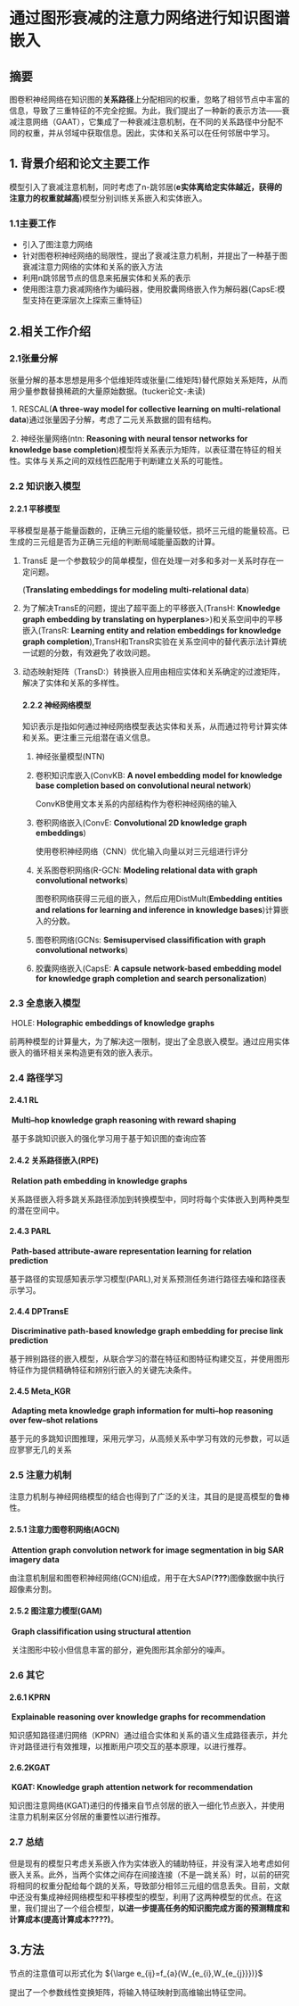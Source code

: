 # 通过图形衰减的注意力网络进行知识图谱嵌入

## 摘要

图卷积神经网络在知识图的<b>关系路径</b>上分配相同的权重，忽略了相邻节点中丰富的信息，导致了三重特征的不完全挖掘。为此，我们提出了一种新的表示方法——衰减注意网络（GAAT），它集成了一种衰减注意机制，在不同的关系路径中分配不同的权重，并从邻域中获取信息。因此，实体和关系可以在任何邻居中学习。

## 1. 背景介绍和论文主要工作

模型引入了衰减注意机制，同时考虑了n-跳邻居(<b>e实体离给定实体越近，获得的注意力的权重就越高</b>)模型分别训练关系嵌入和实体嵌入。

### 1.1主要工作

- 引入了图注意力网络
- 针对图卷积神经网络的局限性，提出了衰减注意力机制，并提出了一种基于图衰减注意力网络的实体和关系的嵌入方法
- 利用n跳邻居节点的信息来拓展实体和关系的表示
- 使用图注意力衰减网络作为编码器，使用胶囊网络嵌入作为解码器(CapsE:模型支持在更深层次上探索三重特征)

## 2.相关工作介绍

### 2.1张量分解

​		张量分解的基本思想是用多个低维矩阵或张量(二维矩阵)替代原始关系矩阵，从而用少量参数替换稀疏的大量原始数据。(tucker论文-未读)

​		1. RESCAL(<b>A three-way model for collective learning on multi-relational data</b>)通过张量因子分解，考虑了二元关系数据的固有结构。

​		2. 神经张量网络(ntn: <b>Reasoning with neural tensor networks for knowledge base completion</b>)模型将关系表示为矩阵，以表征潜在特征的相关性。实体与关系之间的双线性匹配用于判断建立关系的可能性。

### 2.2 知识嵌入模型

#### 	2.2.1 平移模型

​	平移模型是基于能量函数的，正确三元组的能量较低，损坏三元组的能量较高。已生成的三元组是否为正确三元组的判断局域能量函数的计算。

 1. TransE 是一个参数较少的简单模型，但在处理一对多和多对一关系时存在一定问题。

    (<b>Translating embeddings for modeling multi-relational data</b>)

 2. 为了解决TransE的问题，提出了超平面上的平移嵌入(TransH: <b>Knowledge graph embedding by translating on hyperplanes</b>>)和关系空间中的平移嵌入(TransR: <b>Learning entity and relation embeddings for knowledge graph completion</b>),TransH和TransR实验在关系空间中的替代表示法计算统一试题的分数，有效避免了收敛问题。

 3. 动态映射矩阵（TransD:）转换嵌入应用由相应实体和关系确定的过渡矩阵，解决了实体和关系的多样性。

    #### 2.2.2 神经网络模型

    ​	知识表示是指如何通过神经网络模型表达实体和关系，从而通过符号计算实体和关系。更注重三元组潜在语义信息。

     1. 神经张量模型(NTN)

     2. 卷积知识库嵌入(ConvKB: <b>A novel embedding model for knowledge base completion based on convolutional neural network</b>)

        ConvKB使用文本关系的内部结构作为卷积神经网络的输入

     3. 卷积网络嵌入(ConvE: <b>Convolutional 2D knowledge graph embeddings</b>)

        使用卷积神经网络（CNN）优化输入向量以对三元组进行评分

     4. 关系图卷积网络(R-GCN: <b>Modeling relational data with graph convolutional networks</b>)

        图卷积网络获得三元组的嵌入，然后应用DistMult(<b>Embedding entities and relations for learning and inference in knowledge bases</b>)计算嵌入的分数。

     5. 图卷积网络(GCNs: <b>Semisupervised classifification with graph convolutional networks</b>)

     6. 胶囊网络嵌入(CapsE:  <b>A capsule network-based embedding model for knowledge graph completion and search personalization</b>)


### 2.3 全息嵌入模型

​	HOLE: <b>Holographic embeddings of knowledge graphs</b>

​	前两种模型的计算量大，为了解决这一限制，提出了全息嵌入模型。通过应用实体嵌入的循环相关来构造更有效的嵌入表示。

### 2.4 路径学习

#### 	2.4.1 RL

​		<b>Multi–hop knowledge graph reasoning with reward shaping</b>

​		基于多跳知识嵌入的强化学习用于基于知识图的查询应答

#### 	2.4.2 关系路径嵌入(RPE)

​		<b>Relation path embedding in knowledge graphs</b>

​		关系路径嵌入将多跳关系路径添加到转换模型中，同时将每个实体嵌入到两种类型的潜在空间中。

#### 	2.4.3 PARL

​		<b>Path-based attribute-aware representation learning for relation prediction</b>

​		基于路径的实现感知表示学习模型(PARL),对关系预测任务进行路径去噪和路径表示学习。

#### 	2.4.4 DPTransE

​		<b>Discriminative path-based knowledge graph embedding for precise link prediction</b>

​		基于辨别路径的嵌入模型，从联合学习的潜在特征和图特征构建交互，并使用图形特征作为提供精确特征和辨别行嵌入的关键先决条件。

#### 	2.4.5 Meta_KGR

​		<b>Adapting meta knowledge graph information for multi–hop reasoning over few–shot relations</b>

​		基于元的多跳知识图推理，采用元学习，从高频关系中学习有效的元参数，可以适应寥寥无几的关系

### 2.5 注意力机制

​	注意力机制与神经网络模型的结合也得到了广泛的关注，其目的是提高模型的鲁棒性。

#### 	2.5.1 注意力图卷积网络(AGCN)

​		<b>Attention graph convolution network for image segmentation in big SAR imagery data</b>

​		由注意机制层和图卷积神经网络(GCN)组成，用于在大SAP(<b>???</b>)图像数据中执行超像素分割。

#### 	2.5.2 图注意力模型(GAM)

​		<b>Graph classifification using structural attention</b>

​		关注图形中较小但信息丰富的部分，避免图形其余部分的噪声。

### 2.6 其它

#### 	2.6.1 KPRN

​		<b>Explainable reasoning over knowledge graphs for recommendation</b>

​		知识感知路径递归网络（KPRN）通过组合实体和关系的语义生成路径表示，并允许对路径进行有效推理，以推断用户项交互的基本原理，以进行推荐。

#### 2.6.2KGAT

​		<b>KGAT: Knowledge graph attention network for recommendation</b>

​		知识图注意网络(KGAT)递归的传播来自节点邻居的嵌入一细化节点嵌入，并使用注意力机制来区分邻居的重要性以进行推荐。

### 2.7 总结

​	但是现有的模型只考虑关系嵌入作为实体嵌入的辅助特征，并没有深入地考虑如何嵌入关系。此外，当两个实体之间存在间接连接（不是一跳关系）时，以前的研究将相同的权重分配给每个跳的关系，导致部分相邻三元组的信息丢失。目前，文献中还没有集成神经网络模型和平移模型的模型，利用了这两种模型的优点。在这里，我们提出了一个组合模型，<b>以进一步提高任务的知识图完成方面的预测精度和计算成本(提高计算成本????)</b>。



## 3.方法

 节点的注意值可以形式化为 ${\large e_{ij}=f_{a}(W_{e_{i},W_{e_{j}}})}$ 

提出了一个参数线性变换矩阵，将输入特征映射到高维输出特征空间。

